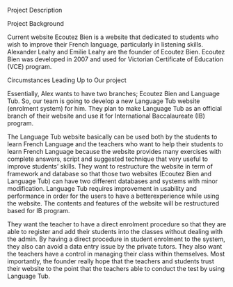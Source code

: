 Project Description

Project Background

Current website Ecoutez Bien is a website that dedicated to students who wish to improve their French language, particularly in listening skills. Alexander Leahy and Emilie Leahy are the founder of Ecoutez Bien. Ecoutez Bien was developed in 2007 and used for Victorian Certificate of Education (VCE) program.

Circumstances Leading Up to Our project

Essentially, Alex wants to have two branches; Ecoutez Bien and Language Tub. So, our team is going to develop a new Language Tub website (enrolment system) for
him. They plan to make Language Tub as an official branch of their website and use it for International Baccalaureate (IB) program.

The Language Tub website basically can be used both by the students to learn French Language and the teachers who want to help their students to learn French Language because the website provides many exercises with complete answers, script and suggested technique that very useful to improve students’ skills. They want to restructure the website in term of framework and database so that those two websites (Ecoutez Bien and Language Tub) can have two different databases and systems with minor modification. Language Tub requires improvement in usability and performance in order for the users to have a betterexperience while using the website. The contents and features of the website will be restructured based for IB program.

They want the teacher to have a direct enrolment procedure so that they are able to register and add their students into the classes without dealing with the admin. By having a direct procedure in student enrolment to the system, they also can avoid a data entry issue by the private tutors. They also want the teachers have a control in managing their class within themselves. Most importantly, the founder really hope that the teachers and students trust their website to the point that the teachers able to conduct the test by using Language Tub.

